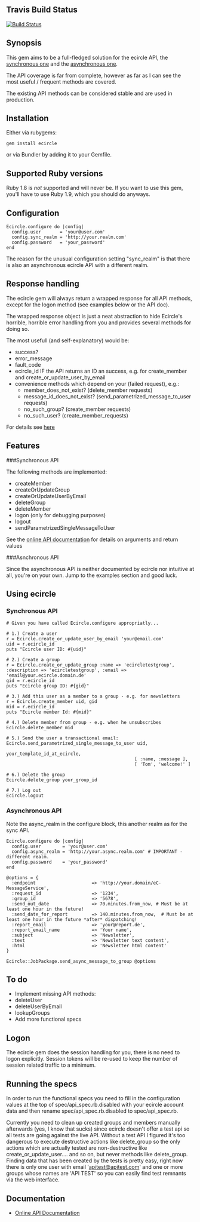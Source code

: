 Travis Build Status
-------------

[![Build Status](https://secure.travis-ci.org/troessner/ecircle.png)](http://travis-ci.org/troessner/ecircle)

Synopsis
-------------

This gem aims to be a full-fledged solution for the ecircle API, the [synchronous one](http://webservices.ecircle-ag.com/soap/javadoc/com/ecircleag/webservices/EcMApi.html) and the [asynchronous one](http://developer.ecircle-ag.com/apiwiki/wiki/AsynchronousAPI).

The API coverage is far from complete, however as far as I can see the most useful / frequent methods are covered.

The existing API methods can be considered stable and are used in production.

Installation
-------------

Either via rubygems:

    gem install ecircle

or via Bundler by adding it to your Gemfile.

Supported Ruby versions
-------------

Ruby 1.8 is *not* supported and will never be. If you want to use this gem, you'll have to use Ruby 1.9, which you should do anyways.

Configuration
-------------

    Ecircle.configure do |config|
      config.user       = 'your@user.com'
      config.sync_realm = 'http://your.realm.com'
      config.password   = 'your_password'
    end

The reason for the unusual configuration setting "sync_realm" is that there is also an asynchronous ecircle API with a different realm.

Response handling
-------------

The ecircle gem will always return a wrapped response for all API methods, except for the logon method (see examples below or the API doc).

The wrapped response object is just a neat abstraction to hide Ecircle's horrible, horrible error handling from you and provides several methods for doing so.

The most usefull (and self-explanatory) would be:

* success?
* error_message
* fault_code
* ecircle_id IF the API returns an ID an success, e.g. for create_member and create_or_update_user_by_email
* convenience methods which depend on your (failed request), e.g.:
  * member_does_not_exist? (delete_member requests)
  * message_id_does_not_exist? (send_parametrized_message_to_user requests)
  * no_such_group? (create_member requests)
  * no_such_user? (create_member_requests)

For details see [here](http://rubydoc.info/github/troessner/ecircle/master/Ecircle/WrappedResponse)

Features
-------------

###Synchronous API

The following methods are implemented:

* createMember
* createOrUpdateGroup
* createOrUpdateUserByEmail
* deleteGroup
* deleteMember
* logon (only for debugging purposes)
* logout
* sendParametrizedSingleMessageToUser

See the [online API documentation](http://rubydoc.info/github/troessner/ecircle/master/frames) for details on arguments and return values

###Asnchronous API

Since the asynchronous API is neither documented by ecircle nor intuitive at all, you're on your own. Jump to the examples section and good luck.


Using ecircle
-------------

### Synchronous API

    # Given you have called Ecircle.configure appropriatly...

    # 1.) Create a user
    r = Ecircle.create_or_update_user_by_email 'your@email.com'
    uid = r.ecircle_id
    puts "Ecircle user ID: #{uid}"

    # 2.) Create a group
    r = Ecircle.create_or_update_group :name => 'ecircletestgroup', :description => 'ecircletestgroup', :email => 'email@your.ecircle.domain.de'
    gid = r.ecircle_id
    puts "Ecircle group ID: #{gid}"

    # 3.) Add this user as a member to a group - e.g. for newsletters
    r = Ecircle.create_member uid, gid
    mid = r.ecircle_id
    puts "Ecircle member Id: #{mid}"

    # 4.) Delete member from group - e.g. when he unsubscribes
    Ecircle.delete_member mid

    # 5.) Send the user a transactional email:
    Ecircle.send_parametrized_single_message_to_user uid,
                                                    your_template_id_at_ecircle,
                                                    [ :name, :message ],
                                                    [ 'Tom', 'welcome!' ]

    # 6.) Delete the group
    Ecircle.delete_group your_group_id

    # 7.) Log out
    Ecircle.logout


### Asynchronous API

Note the async_realm in the configure block, this another realm as for the sync API.

    Ecircle.configure do |config|
      config.user        = 'your@user.com'
      config.async_realm = 'http://your.async.realm.com' # IMPORTANT - different realm.
      config.password    = 'your_password'
    end

    @options = {
      :endpoint                     => 'http://your.domain/eC-MessageService',
      :request_id                   => '1234',
      :group_id                     => '5678',
      :send_out_date                => 70.minutes.from_now, # Must be at least one hour in the future!
      :send_date_for_report         => 140.minutes.from_now,  # Must be at least one hour in the future *after* dispatching!
      :report_email                 => 'your@report.de',
      :report_email_name            => 'Your name',
      :subject                      => 'Newsletter',
      :text                         => 'Newsletter text content',
      :html                         => 'Newsletter html content'
    }

    Ecircle::JobPackage.send_async_message_to_group @options

To do
-------------

* Implement missing API methods:
 * deleteUser
 * deleteUserByEmail
 * lookupGroups
* Add more functional specs

Logon
-------------

The ecircle gem does the session handling for you, there is no need to logon explicitly.
Session tokens will be re-used to keep the number of session related traffic to a minimum.

Running the specs
-------------
In order to run the functional specs you need to fill in the configuration values at the top of spec/api_spec.rb.disabled
with your ecircle account data and then rename spec/api_spec.rb.disabled to spec/api_spec.rb.

Currently you need to clean up created groups and members manually afterwards (yes, I know that sucks) since
ecircle doesn't offer a test api so all tests are going against the live API.
Without a test API I figured it's too dangerous to execute destructive actions like delete_group so the only actions
which are actually tested are non-destructive like create_or_update_user.... and so on, but never methods like delete_group.
Finding data that has been created by the tests is pretty easy, right now there is only one user with email
'apitest@apitest.com' and one or more groups whose names are 'API TEST' so you can easily find test remnants via the web interface.

Documentation
-------------

* [Online API Documentation](http://rubydoc.info/github/troessner/ecircle/master/frames)
